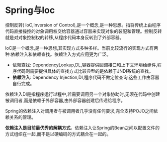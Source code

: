 # **Spring与loc**
控制反转( loC,Inversion of Control),是一个概念,是一种思想。指将传统上由程序代码直接操控的对象调用权交给容器通过容器来实现对象的装配和管理。控制反转就是对对象控制权的转移,从程序代码本身反转到了外部容器。

loC是一个概念,是一种思想,其实现方式多种多样。当前比较流行的实现方式有两种:依赖注入和依赖查找。依赖注入方式应用更为广泛。
- 依赖查找: DependencyLookup,DL,容器提供回调接口和上下文环境给组件,程序代码则需要提供具体的查找方式比较典型的是依赖于JNDI系统的查找。
- **依赖注入**: Dependency Injection,DI,程序代码不做定位查询,这些工作由容器自行完成。

依赖注入DI是指程序运行过程中,若需要调用另一个对象协助时,无须在代码中创建被调用者,而是依赖于外部容器,由外部容器创建后传递给程序。

Spring的依赖注入对调用者与被调用者几乎没有任何要求,完全支持POJO之间依赖关系的管理。

**依赖注入是目前最优秀的解耦方式**。依赖注入让Spring的Bean之间以配置文件的方式组织在一起,而不是以硬编码的方式耦合在一起的。